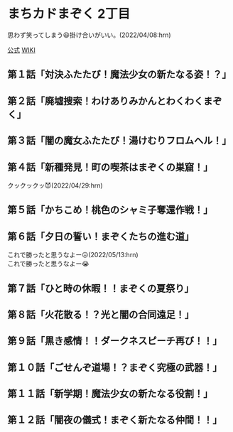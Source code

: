 # まちカドまぞく 2丁目

思わず笑ってしまう:laughing:掛け合いがいい。(2022/04/08:hrn)

[公式](https://www.tbs.co.jp/anime/machikado/) 
[WIKI](https://ja.wikipedia.org/wiki/%E3%81%BE%E3%81%A1%E3%82%AB%E3%83%89%E3%81%BE%E3%81%9E%E3%81%8F) 

## 第１話「対決ふたたび！魔法少女の新たなる姿！？」

## 第２話「廃墟捜索！わけありみかんとわくわくまぞく」

## 第３話「闇の魔女ふたたび！湯けむりフロムヘル！」

## 第４話「新種発見！町の喫茶はまぞくの巣窟！」

クックックッ:smiling_imp:(2022/04/29:hrn)

## 第５話「かちこめ！桃色のシャミ子奪還作戦！」

## 第６話「夕日の誓い！まぞくたちの進む道」

これで勝ったと思うなよー:confounded:(2022/05/13:hrn)  
これで勝ったと思うなよー:sob:

## 第７話「ひと時の休暇！！まぞくの夏祭り」

## 第８話「火花散る！？光と闇の合同遠足！」

## 第９話「黒き感情！！ダークネスピーチ再び！！」

## 第１０話「ごせんぞ道場！？まぞく究極の武器！」

## 第１１話「新学期！魔法少女の新たなる役割！」

## 第１２話「闇夜の儀式！まぞく新たなる仲間！！」
